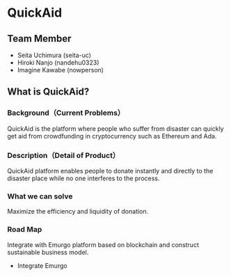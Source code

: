 # QuickAid

## Team Member
- Seita Uchimura (seita-uc)
- Hiroki Nanjo (nandehu0323)
- Imagine Kawabe (nowperson)

## What is QuickAid?

### Background（Current Problems）
QuickAid is the platform where people who suffer from disaster can quickly get aid from crowdfunding in cryptocurrency such as Ethereum and Ada.

### Description（Detail of Product）
QuickAid platform enables people to donate instantly and directly to the disaster place while no one interferes to the process.

### What we can solve
Maximize the efficiency and liquidity of donation. 

### Road Map
Integrate with Emurgo platform based on blockchain and construct sustainable business model.
* Integrate Emurgo
